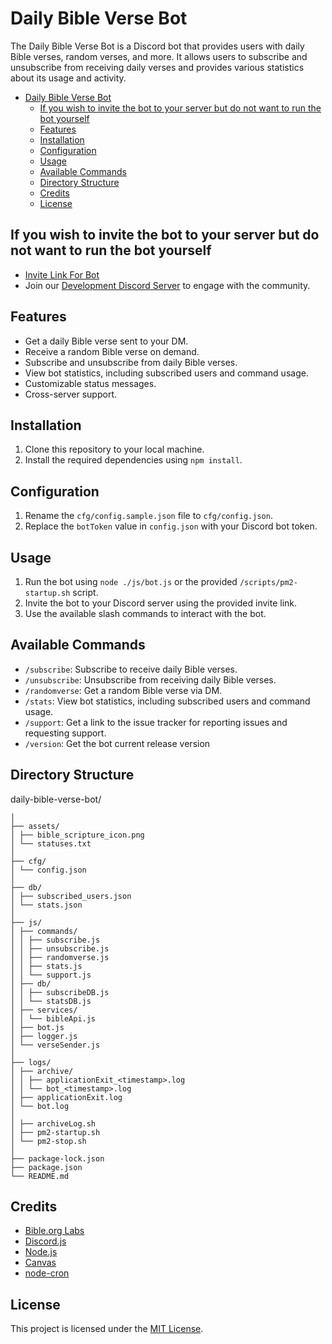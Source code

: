 # Daily Bible Verse Bot

The Daily Bible Verse Bot is a Discord bot that provides users with daily Bible verses, random verses, and more. It allows users to subscribe and unsubscribe from receiving daily verses and provides various statistics about its usage and activity.

- [Daily Bible Verse Bot](#daily-bible-verse-bot)
  - [If you wish to invite the bot to your server but do not want to run the bot yourself](#if-you-wish-to-invite-the-bot-to-your-server-but-do-not-want-to-run-the-bot-yourself)
  - [Features](#features)
  - [Installation](#installation)
  - [Configuration](#configuration)
  - [Usage](#usage)
  - [Available Commands](#available-commands)
  - [Directory Structure](#directory-structure)
  - [Credits](#credits)
  - [License](#license)


## If you wish to invite the bot to your server but do not want to run the bot yourself
- [Invite Link For Bot](https://discord.com/api/oauth2/authorize?client_id=1138224345446105108&permissions=380104993792&scope=applications.commands%20bot)
- Join our [Development Discord Server](https://discord.gg/VquUZs2msF) to engage with the community.

## Features

- Get a daily Bible verse sent to your DM.
- Receive a random Bible verse on demand.
- Subscribe and unsubscribe from daily Bible verses.
- View bot statistics, including subscribed users and command usage.
- Customizable status messages.
- Cross-server support.

## Installation

1. Clone this repository to your local machine.
2. Install the required dependencies using `npm install`.

## Configuration

1. Rename the `cfg/config.sample.json` file to `cfg/config.json`.
2. Replace the `botToken` value in `config.json` with your Discord bot token.

## Usage

1. Run the bot using `node ./js/bot.js` or the provided `/scripts/pm2-startup.sh` script.
2. Invite the bot to your Discord server using the provided invite link.
3. Use the available slash commands to interact with the bot.

## Available Commands

- `/subscribe`: Subscribe to receive daily Bible verses.
- `/unsubscribe`: Unsubscribe from receiving daily Bible verses.
- `/randomverse`: Get a random Bible verse via DM.
- `/stats`: View bot statistics, including subscribed users and command usage.
- `/support`: Get a link to the issue tracker for reporting issues and requesting support.
- `/version`: Get the bot current release version

## Directory Structure

daily-bible-verse-bot/

```
│
├── assets/
│ ├── bible_scripture_icon.png
│ └── statuses.txt
│
├── cfg/
│ └── config.json
│
├── db/
│ ├── subscribed_users.json
│ └── stats.json
│
├── js/
│ ├── commands/
│ │ ├── subscribe.js
│ │ ├── unsubscribe.js
│ │ ├── randomverse.js
│ │ ├── stats.js
│ │ └── support.js
│ ├── db/
│ │ ├── subscribeDB.js
│ │ └── statsDB.js
│ ├── services/
│ │ └── bibleApi.js
│ ├── bot.js
│ ├── logger.js
│ └── verseSender.js
│
├── logs/
│ ├── archive/
│ │ ├── applicationExit_<timestamp>.log
│ │ └── bot_<timestamp>.log
│ ├── applicationExit.log
│ └── bot.log
│
│ ├── archiveLog.sh
│ ├── pm2-startup.sh
│ └── pm2-stop.sh
│
├── package-lock.json
├── package.json
└── README.md
```

## Credits

- [Bible.org Labs](https://labs.bible.org/)
- [Discord.js](https://discord.js.org/)
- [Node.js](https://nodejs.org/)
- [Canvas](https://www.npmjs.com/package/canvas)
- [node-cron](https://www.npmjs.com/package/node-cron)

## License

This project is licensed under the [MIT License](LICENSE).

